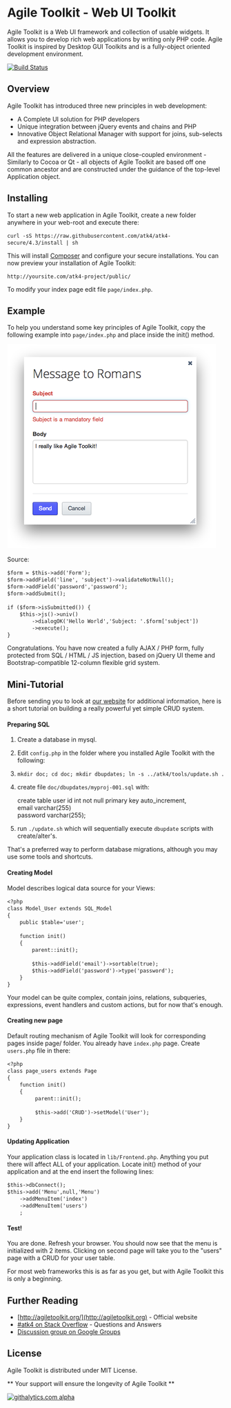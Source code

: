 Agile Toolkit - Web UI Toolkit
====
Agile Toolkit is a Web UI framework and collection of usable widgets. It allows you to develop rich web applications by writing only PHP code. Agile Toolkit is inspired by Desktop GUI Toolkits and is a fully-object oriented development environment.

[![Build Status](https://travis-ci.org/atk4/atk4.png?branch=master)](https://travis-ci.org/atk4/atk4)

Overview
----
Agile Toolkit has introduced three new principles in web development:

 * A Complete UI solution for PHP developers
 * Unique integration between jQuery events and chains and PHP
 * Innovative Object Relational Manager with support for joins, sub-selects and expression abstraction.
 
All the features are delivered in a unique close-coupled environment - Similarly to Cocoa or Qt - all objects of Agile Toolkit are based off one common ancestor and are constructed under the guidance of the top-level Application object.

Installing
----
To start a new web application in Agile Toolkit, create a new folder anywhere in your web-root and execute there:

    curl -sS https://raw.githubusercontent.com/atk4/atk4-secure/4.3/install | sh

This will install [Composer](http://getcomposer.org) and configure your secure installations. You can now preview your installation of Agile Toolkit:

    http://yoursite.com/atk4-project/public/

To modify your index page edit file `page/index.php`. 

Example
----
To help you understand some key principles of Agile Toolkit, copy the following example into `page/index.php` and place inside the init() method.

![Message to Romans](doc/message_to_romans.png)

Source:

    $form = $this->add('Form');
    $form->addField('line', 'subject')->validateNotNull();
    $form->addField('password','password');
    $form->addSubmit();
    
    if ($form->isSubmitted()) {
        $this->js()->univ()
            ->dialogOK('Hello World','Subject: '.$form['subject'])
            ->execute();
    }

Congratulations. You have now created a fully AJAX / PHP form, fully protected from SQL / HTML / JS injection, based on jQuery UI theme and Bootstrap-compatible 12-column flexible grid system.

Mini-Tutorial
----
Before sending you to look at [our website](http://agiletoolkit.org/) for additional information, here is a short tutorial on building a really powerful yet simple CRUD system.

#### Preparing SQL

1. Create a database in mysql.
2. Edit `config.php` in the folder where you installed Agile Toolkit with the following:
    
     <?php    
     $config['dsn'] = "mysql://root:secret@localhost/mydb";

3. `mkdir doc; cd doc; mkdir dbupdates; ln -s ../atk4/tools/update.sh .`
4. create file `doc/dbupdates/myproj-001.sql` with:

    create table user id int not null primary key auto_increment,    
    email varchar(255)  
    password varchar(255);
    
5. run `./update.sh` which will sequentially execute `dbupdate` scripts with create/alter's.

That's a preferred way to perform database migrations, although you may use some tools and shortcuts.

#### Creating Model

Model describes logical data source for your Views:

    <?php   
    class Model_User extends SQL_Model
    {
        public $table='user';
        
        function init()
        {
            parent::init();
            
            $this->addField('email')->sortable(true);
            $this->addField('password')->type('password');
        }
    }

Your model can be quite complex, contain joins, relations, subqueries, expressions, event handlers and custom actions, but for now that's enough.

#### Creating new page

Default routing mechanism of Agile Toolkit will look for corresponding pages inside page/ folder. You already have `index.php` page. Create `users.php` file in there:

    <?php
    class page_users extends Page 
    {
        function init()
        {
             parent::init();
             
             $this->add('CRUD')->setModel('User');
        }
    }

#### Updating Application

Your application class is located in `lib/Frontend.php`. Anything you put there will affect ALL of your application. Locate init() method of your application and at the end insert the following lines:

    $this->dbConnect();
    $this->add('Menu',null,'Menu')
        ->addMenuItem('index')
        ->addMenuItem('users')
        ;
        
        
#### Test!

You are done. Refresh your browser. You should now see that the menu is initialized with 2 items. Clicking on second page will take you to the "users" page with a CRUD for your user table.


For most web frameworks this is as far as you get, but with Agile Toolkit this is only a beginning. 

## Further Reading

 * [http://agiletoolkit.org/](http://agiletoolkit.org) - Official website
 * [#atk4 on Stack Overflow](http://stackoverflow.com/questions/tagged/atk4?sort=newest&pagesize=50) - Questions and Answers
 * [Discussion group on Google Groups](https://groups.google.com/forum/?fromgroups#!forum/agile-toolkit-devel)

## License

Agile Toolkit is distributed under MIT License.

** Your support will ensure the longevity of Agile Toolkit **

[![githalytics.com alpha](https://cruel-carlota.pagodabox.com/8fd43ffe5d4a0d14183ea27487362660 "githalytics.com")](http://githalytics.com/atk4/atk4)

